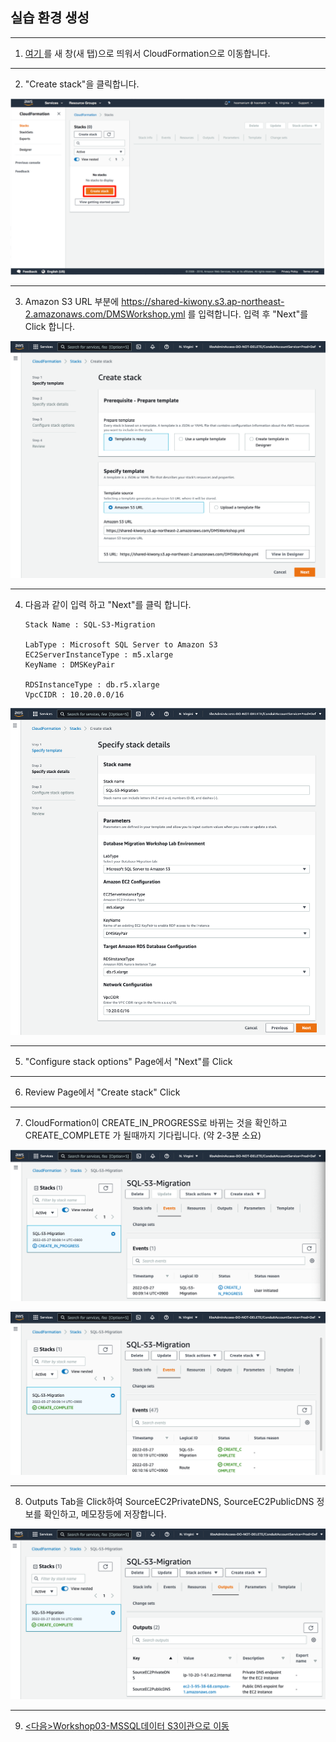 ## 실습 환경 생성

---

1. [여기 ](https://console.aws.amazon.com/cloudformation/) 를 새 창(새 탭)으로 띄워서 CloudFormation으로 이동합니다.

---

2. "Create stack"을 클릭합니다.

![image-20220327000340197](images/image-20220327000340197.png)

---

3. Amazon S3 URL 부분에 https://shared-kiwony.s3.ap-northeast-2.amazonaws.com/DMSWorkshop.yml 를 입력합니다. 입력 후 "Next"를 Click 합니다.

![image-20220327000446102](images/image-20220327000446102.png)

---

4. 다음과 같이 입력 하고 "Next"를 클릭 합니다.

   ```
   Stack Name : SQL-S3-Migration
   
   LabType : Microsoft SQL Server to Amazon S3
   EC2ServerInstanceType : m5.xlarge
   KeyName : DMSKeyPair
   
   RDSInstanceType : db.r5.xlarge
   VpcCIDR : 10.20.0.0/16
   ```

![image-20220327000747730](images/image-20220327000747730.png)

---

5. "Configure stack options" Page에서 "Next"를 Click

---

6. Review Page에서 "Create stack" Click

---

7. CloudFormation이 CREATE_IN_PROGRESS로 바뀌는 것을 확인하고 CREATE_COMPLETE 가 될때까지 기다립니다. (약 2-3분 소요)

![image-20220327001003195](images/image-20220327001003195.png)

![image-20220327001052426](images/image-20220327001052426.png)

---

8. Outputs Tab을 Click하여 SourceEC2PrivateDNS, SourceEC2PublicDNS 정보를 확인하고, 메모장등에 저장합니다.

![image-20220327001150938](images/image-20220327001150938.png)

---

9. [<다음>Workshop03-MSSQL데이터 S3이관으로 이동 ](./03r.md) 

















